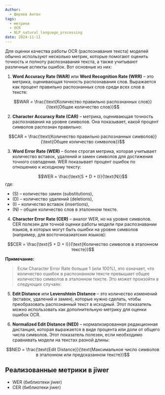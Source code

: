 ```yaml
---
Author:
  - Ширяев Антон
tags:
  - метрики
  - OCR
  - NLP_natural_language_processing
date: 2024-11-11
---
```

Для оценки качества работы OCR (распознавания текста) моделей обычно используют несколько метрик, которые помогают оценить точность и полноту распознавания текста, а также учитывают различные аспекты ошибок. Вот основные из них:

1. **Word Accuracy Rate (WAR)** или **Word Recognition Rate (WRR)** – это метрика, оценивающая точность распознавания слов. Выражается как процент правильно распознанных слов среди всех слов в тексте:

$$WAR = \frac{\text{Количество правильно распознанных слов}}{\text{Общее количество слов}}$$

2. **Character Accuracy Rate (CAR)** – метрика, оценивающая точность распознавания на уровне символов. Она показывает, какой процент символов распознан правильно:

$$CAR = \frac{\text{Количество правильно распознанных символов}}{\text{Общее количество символов}}$$

3. **Word Error Rate (WER)** – более строгая метрика, которая учитывает количество вставок, удалений и замен символов для достижения точного совпадения. WER показывает процент ошибок по отношению к исходному тексту:

$$WER = \frac{\text{S + D + I}}{\text{N}}$$
где:
- \(S\) – количество замен (substitutions),
- \(D\) – количество удалений (deletions),
- \(I\) – количество вставок (insertions),
- \(N\) – общее количество слов в эталонном тексте.

4. **Character Error Rate (CER)** – аналог WER, но на уровне символов. CER полезен для точной оценки работы модели при распознавании языков, в которых могут быть ошибки на уровне символов (например, для восточноазиатских языков):

$$CER = \frac{\text{S + D + I}}{\text{Количество символов в эталонном тексте}}$$

**Примечание:**
>Если Character Error Rate больше 1 (или 100%), это означает, что количество ошибок в распознанном тексте превышает общее количество символов в эталонном тексте. Это может произойти в следующих случаях:

5. **Edit Distance** или **Levenshtein Distance** – это количество изменений (вставок, удалений и замен), которые нужно сделать, чтобы преобразовать распознанный текст в исходный. Этот показатель можно использовать как дополнительную метрику для оценки ошибок OCR.

6. **Normalized Edit Distance (NED)** – нормализированная редакционная дистанция, которая выражается в виде процента или доли от общего числа символов. Этот показатель полезен, если необходимо сравнивать модели на текстах разной длины:

$$NED = \frac{\text{Edit Distance}}{\text{Максимальное число символов в эталонном или предсказанном тексте}}$$

## Реализованные метрики в jiwer

- WER (библиотеки jiwer)
- CER (библиотеки jiwer)